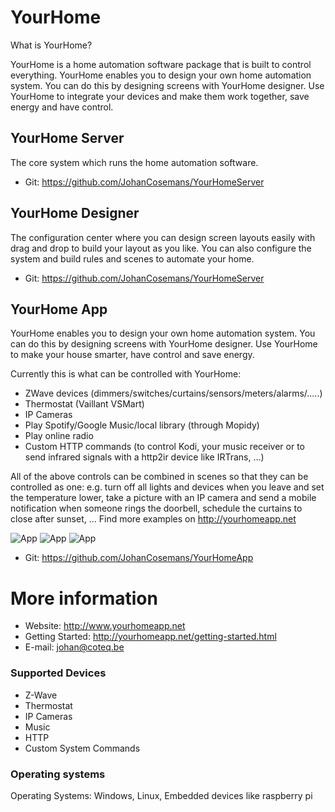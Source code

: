 # YourHome

What is YourHome?

YourHome is a home automation software package that is built to control everything. YourHome enables you to design your own home automation system. You can do this by designing screens with YourHome designer. Use YourHome to integrate your devices and make them work together, save energy and have control.

## YourHome Server
The core system which runs the home automation software.
* Git: https://github.com/JohanCosemans/YourHomeServer

## YourHome Designer

The configuration center where you can design screen layouts easily with drag and drop to build your layout as you like. You can also configure the system and build rules and scenes to automate your home.
* Git: https://github.com/JohanCosemans/YourHomeServer

## YourHome App
YourHome enables you to design your own home automation system. You can do this by designing screens with YourHome designer. Use YourHome to make your house smarter, have control and save energy.

Currently this is what can be controlled with YourHome:
- ZWave devices (dimmers/switches/curtains/sensors/meters/alarms/.....)
- Thermostat (Vaillant VSMart)
- IP Cameras
- Play Spotify/Google Music/local library (through Mopidy)
- Play online radio
- Custom HTTP commands (to control Kodi, your music receiver or to send infrared signals with a http2ir device like IRTrans, ...)

All of the above controls can be combined in scenes so that they can be controlled as one:
e.g. turn off all lights and devices when you leave and set the temperature lower, take a picture with an IP camera and send a mobile notification when someone rings the doorbell,  schedule the curtains to close after sunset, ... Find more examples on http://yourhomeapp.net

![App](http://yourhomeapp.net/images/controller/controller-tiles.png)
![App](http://yourhomeapp.net/images/controller/controller-music.png)
![App](http://yourhomeapp.net/images/controller/controller-floor-0.png)

* Git: https://github.com/JohanCosemans/YourHomeApp

# More information
* Website: http://www.yourhomeapp.net
* Getting Started: http://yourhomeapp.net/getting-started.html
* E-mail: johan@coteq.be

### Supported Devices
* Z-Wave
* Thermostat
* IP Cameras
* Music
* HTTP
* Custom System Commands

### Operating systems
Operating Systems: Windows, Linux, Embedded devices like raspberry pi
